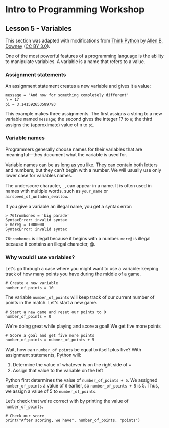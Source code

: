 # Intro to Programming Workshop

## Lesson 5 - Variables

This section was adapted with modifications from [Think Python](http://greenteapress.com/thinkpython2) by [Allen B. Downey](http://greenteapress.com/wp/) ([CC BY 3.0](https://creativecommons.org/licenses/by-nc/3.0/)).

One of the most powerful features of a programming language is the ability to manipulate variables. A variable is a name that refers to a value.

### Assignment statements

An assignment statement creates a new variable and gives it a value:

	message = 'And now for something completely different'
	n = 17
	pi = 3.141592653589793

This example makes three assignments. The first assigns a string to a new variable named `message`; the second gives the integer 17 to `n`; the third assigns the (approximate) value of π to `pi`.

### Variable names

Programmers generally choose names for their variables that are meaningful—they document what the variable is used for.

Variable names can be as long as you like. They can contain both letters and numbers, but they can’t begin with a number. We will usually use only lower case for variables names.

The underscore character, `_`, can appear in a name. It is often used in names with multiple words, such as `your_name` or `airspeed_of_unladen_swallow`.

If you give a variable an illegal name, you get a syntax error:

	> 76trombones = 'big parade'
	SyntaxError: invalid syntax
	> more@ = 1000000
	SyntaxError: invalid syntax

`76trombones` is illegal because it begins with a number. `more@` is illegal because it contains an illegal character, @.

### Why would I use variables?

Let's go through a case where you might want to use a variable: keeping track of how many points you have during the middle of a game.

	# Create a new variable 
	number_of_points = 10

The variable `number_of_points` will keep track of our current number of points in the match. Let's start a new game.

	# Start a new game and reset our points to 0
	number_of_points = 0

We're doing great while playing and score a goal! We get five more points

	# Score a goal and get five more points
	number_of_points = nubmer_of_points + 5

Wait, how can `number_of_points` be equal to itself plus five? With assignment statements, Python will:

1. Determine the value of whatever is on the right side of `=`
2. Assign that value to the variable on the left

Python first determines the value of `number_of_points + 5`. We assigned `number_of_points` a value of `0` earlier, so `number_of_points + 5` is 5. Thus, we assign a value of 5 to `number_of_points`.

Let's check that we're correct with by printing the value of `number_of_points`.

	# Check our score
	print("After scoring, we have", number_of_points, "points")
